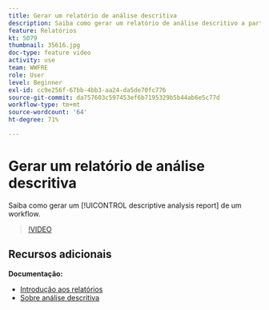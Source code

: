 ```yaml
---
title: Gerar um relatório de análise descritiva
description: Saiba como gerar um relatório de análise descritivo a partir de um fluxo de trabalho no Adobe Campaign Classic.
feature: Relatórios
kt: 5079
thumbnail: 35616.jpg
doc-type: feature video
activity: use
team: WWFRE
role: User
level: Beginner
exl-id: cc9e256f-67bb-4bb3-aa24-da5de70fc776
source-git-commit: da757603c597453ef6b7195329b5b44ab6e5c77d
workflow-type: tm+mt
source-wordcount: '64'
ht-degree: 71%

---
```


# Gerar um relatório de análise descritiva

Saiba como gerar um [!UICONTROL descriptive analysis report] de um workflow.

>[!VIDEO](https://video.tv.adobe.com/v/35616?quality=12)

## Recursos adicionais

**Documentação:**

* [Introdução aos relatórios](https://docs.adobe.com/content/help/en/campaign-classic/using/reporting/reporting-in-adobe-campaign/about-adobe-campaign-reporting-tools.html)
* [Sobre análise descritiva](https://docs.adobe.com/content/help/en/campaign-classic/using/reporting/analyzing-populations/about-descriptive-analysis.html)
